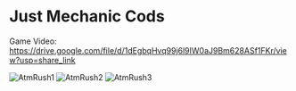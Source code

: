 # Just Mechanic Cods

Game Video: https://drive.google.com/file/d/1dEgbqHvq99j6l9IW0aJ9Bm628ASf1FKr/view?usp=share_link

![AtmRush1](https://user-images.githubusercontent.com/94134588/207710997-41cdb9a1-f44d-4093-a9d7-fde49aeff94e.png)
![AtmRush2](https://user-images.githubusercontent.com/94134588/207711004-c453ef83-e842-4391-aba0-fcf1298fd94b.png)
![AtmRush3](https://user-images.githubusercontent.com/94134588/207711011-d1cc98d3-7bd4-405d-956e-f8eca8a5e4e5.png)
